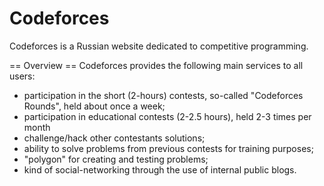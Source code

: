 # Codeforces
Codeforces is a Russian website dedicated to competitive programming.

== Overview ==
Codeforces provides the following main services to all users:
* participation in the short (2-hours) contests, so-called "Codeforces Rounds", held about once a week;
* participation in educational contests (2-2.5 hours), held 2-3 times per month
* challenge/hack other contestants solutions;
* ability to solve problems from previous contests for training purposes;
* "polygon" for creating and testing problems;
* kind of social-networking through the use of internal public blogs.

